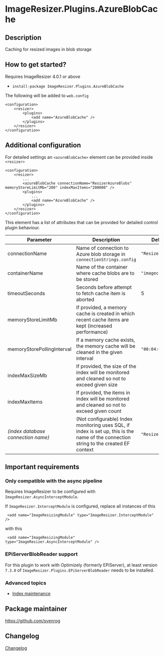 # ImageResizer.Plugins.AzureBlobCache

## Description

Caching for resized images in blob storage

## How to get started?

Requires ImageResizer 4.0.1 or above

- `install-package ImageResizer.Plugins.AzureBlobCache`

The following will be added to `web.config`

```
<configuration>
    <resizer>
        <plugins>
            <add name="AzureBlobCache" />
        </plugins>
    </resizer>    
</configuration>
```

## Additional configuration

For detailed settings an `<azureBlobCache>` element can be provided inside `<resizer>`

```
<configuration>
    <resizer>
        ...
        <azureBlobCache connectionName="ResizerAzureBlobs" memoryStoreLimitMb="200" indexMaxItems="200000" />
        <plugins>
            ...
            <add name="AzureBlobCache" />
        </plugins>
    </resizer>    
</configuration>
```

This element has a list of attributes that can be provided for detailed control plugin behaviour.

| Parameter | Description | Default value |
| --------- | ----------- | ------------- |
| connectionName | Name of connection to Azure blob storage in `connectionStrings.config` | `"ResizerAzureBlobs"`
| containerName | Name of the container where cache blobs are to be stored | `"imagecache"` |
| timeoutSeconds | Seconds before attempt to fetch cache item is aborted | 5 |
| memoryStoreLimitMb | If provided, a memory cache is created in which recent cache items are kept (increased performance) |
| memoryStorePollingInterval | If a memory cache exists, the memory cache will be cleaned in the given interval | `"00:04:01"` |
| indexMaxSizeMb | If provided, the size of the index will be monitored and cleaned so not to exceed given size |
| indexMaxItems | If provided, the items in index will be monitored and cleaned so not to exceed given count |
| _(index database connection name)_ | (Not configurable) Index monitoring uses SQL, if index is set up, this is the name of the connection string to the created EF context | `"ResizerEFConnection"`

## Important requirements

### Only compatible with the async pipeline

Requires ImageResizer to be configured with `ImageResizer.AsyncInterceptModule`.

If `ImageResizer.InterceptModule` is configured, replace all instances of this 

```
 <add name="ImageResizingModule" type="ImageResizer.InterceptModule" />
```
with this
```
 <add name="ImageResizingModule" type="ImageResizer.AsyncInterceptModule" />
```

### EPiServerBlobReader support

For this plugin to work with Optimizely (formerly EPiServer), at least version `7.3.0` of `ImageResizer.Plugins.EPiServerBlobReader` needs to be installed.

### Advanced topics

- [Index maintenance](/docs/indexmaintenance.md)

## Package maintainer

https://github.com/svenrog

## Changelog

[Changelog](CHANGELOG.md)